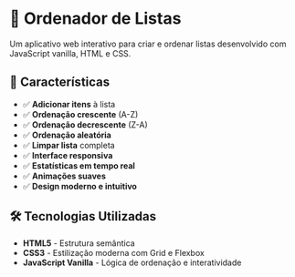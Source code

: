 # 🔄 Ordenador de Listas

Um aplicativo web interativo para criar e ordenar listas desenvolvido com JavaScript vanilla, HTML e CSS.

## 🚀 Características

- ✅ **Adicionar itens** à lista
- ✅ **Ordenação crescente** (A-Z)
- ✅ **Ordenação decrescente** (Z-A)
- ✅ **Ordenação aleatória**
- ✅ **Limpar lista** completa
- ✅ **Interface responsiva**
- ✅ **Estatísticas em tempo real**
- ✅ **Animações suaves**
- ✅ **Design moderno e intuitivo**

## 🛠️ Tecnologias Utilizadas

- **HTML5** - Estrutura semântica
- **CSS3** - Estilização moderna com Grid e Flexbox
- **JavaScript Vanilla** - Lógica de ordenação e interatividade
